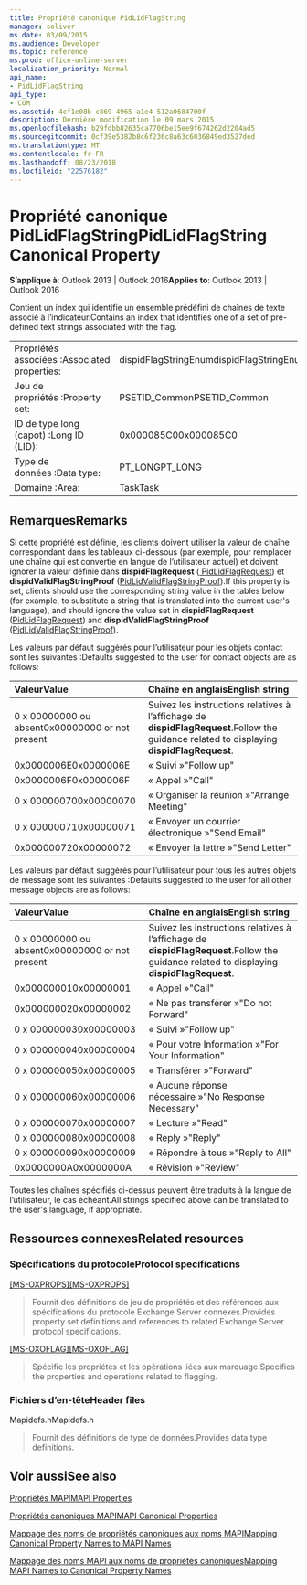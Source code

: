 ```yaml
---
title: Propriété canonique PidLidFlagString
manager: soliver
ms.date: 03/09/2015
ms.audience: Developer
ms.topic: reference
ms.prod: office-online-server
localization_priority: Normal
api_name:
- PidLidFlagString
api_type:
- COM
ms.assetid: 4cf1e08b-c869-4965-a1e4-512a0684700f
description: Dernière modification le 09 mars 2015
ms.openlocfilehash: b29fdbb82635ca7706be15ee9f674262d2204ad5
ms.sourcegitcommit: 0cf39e5382b8c6f236c8a63c6036849ed3527ded
ms.translationtype: MT
ms.contentlocale: fr-FR
ms.lasthandoff: 08/23/2018
ms.locfileid: "22576182"
---
```

# <a name="pidlidflagstring-canonical-property"></a><span data-ttu-id="25a97-103">Propriété canonique PidLidFlagString</span><span class="sxs-lookup"><span data-stu-id="25a97-103">PidLidFlagString Canonical Property</span></span>

  
  
<span data-ttu-id="25a97-104">**S’applique à**: Outlook 2013 | Outlook 2016</span><span class="sxs-lookup"><span data-stu-id="25a97-104">**Applies to**: Outlook 2013 | Outlook 2016</span></span> 
  
<span data-ttu-id="25a97-105">Contient un index qui identifie un ensemble prédéfini de chaînes de texte associé à l’indicateur.</span><span class="sxs-lookup"><span data-stu-id="25a97-105">Contains an index that identifies one of a set of pre-defined text strings associated with the flag.</span></span>
  
|||
|:-----|:-----|
|<span data-ttu-id="25a97-106">Propriétés associées :</span><span class="sxs-lookup"><span data-stu-id="25a97-106">Associated properties:</span></span>  <br/> |<span data-ttu-id="25a97-107">dispidFlagStringEnum</span><span class="sxs-lookup"><span data-stu-id="25a97-107">dispidFlagStringEnum</span></span>  <br/> |
|<span data-ttu-id="25a97-108">Jeu de propriétés :</span><span class="sxs-lookup"><span data-stu-id="25a97-108">Property set:</span></span>  <br/> |<span data-ttu-id="25a97-109">PSETID_Common</span><span class="sxs-lookup"><span data-stu-id="25a97-109">PSETID_Common</span></span>  <br/> |
|<span data-ttu-id="25a97-110">ID de type long (capot) :</span><span class="sxs-lookup"><span data-stu-id="25a97-110">Long ID (LID):</span></span>  <br/> |<span data-ttu-id="25a97-111">0x000085C0</span><span class="sxs-lookup"><span data-stu-id="25a97-111">0x000085C0</span></span>  <br/> |
|<span data-ttu-id="25a97-112">Type de données :</span><span class="sxs-lookup"><span data-stu-id="25a97-112">Data type:</span></span>  <br/> |<span data-ttu-id="25a97-113">PT_LONG</span><span class="sxs-lookup"><span data-stu-id="25a97-113">PT_LONG</span></span>  <br/> |
|<span data-ttu-id="25a97-114">Domaine :</span><span class="sxs-lookup"><span data-stu-id="25a97-114">Area:</span></span>  <br/> |<span data-ttu-id="25a97-115">Task</span><span class="sxs-lookup"><span data-stu-id="25a97-115">Task</span></span>  <br/> |
   
## <a name="remarks"></a><span data-ttu-id="25a97-116">Remarques</span><span class="sxs-lookup"><span data-stu-id="25a97-116">Remarks</span></span>

<span data-ttu-id="25a97-117">Si cette propriété est définie, les clients doivent utiliser la valeur de chaîne correspondant dans les tableaux ci-dessous (par exemple, pour remplacer une chaîne qui est convertie en langue de l’utilisateur actuel) et doivent ignorer la valeur définie dans **dispidFlagRequest** ([ PidLidFlagRequest](pidlidflagrequest-canonical-property.md)) et **dispidValidFlagStringProof** ([PidLidValidFlagStringProof](pidlidvalidflagstringproof-canonical-property.md)).</span><span class="sxs-lookup"><span data-stu-id="25a97-117">If this property is set, clients should use the corresponding string value in the tables below (for example, to substitute a string that is translated into the current user's language), and should ignore the value set in **dispidFlagRequest** ([PidLidFlagRequest](pidlidflagrequest-canonical-property.md)) and **dispidValidFlagStringProof** ([PidLidValidFlagStringProof](pidlidvalidflagstringproof-canonical-property.md)).</span></span> 
  
<span data-ttu-id="25a97-118">Les valeurs par défaut suggérés pour l’utilisateur pour les objets contact sont les suivantes :</span><span class="sxs-lookup"><span data-stu-id="25a97-118">Defaults suggested to the user for contact objects are as follows:</span></span>
  
|<span data-ttu-id="25a97-119">**Valeur**</span><span class="sxs-lookup"><span data-stu-id="25a97-119">**Value**</span></span>|<span data-ttu-id="25a97-120">**Chaîne en anglais**</span><span class="sxs-lookup"><span data-stu-id="25a97-120">**English string**</span></span>|
|:-----|:-----|
|<span data-ttu-id="25a97-121">0 x 00000000 ou absent</span><span class="sxs-lookup"><span data-stu-id="25a97-121">0x00000000 or not present</span></span>  <br/> | <span data-ttu-id="25a97-122">Suivez les instructions relatives à l’affichage de **dispidFlagRequest**.</span><span class="sxs-lookup"><span data-stu-id="25a97-122">Follow the guidance related to displaying **dispidFlagRequest**.</span></span>  <br/> |
|<span data-ttu-id="25a97-123">0x0000006E</span><span class="sxs-lookup"><span data-stu-id="25a97-123">0x0000006E</span></span>  <br/> |<span data-ttu-id="25a97-124">« Suivi »</span><span class="sxs-lookup"><span data-stu-id="25a97-124">"Follow up"</span></span>  <br/> |
|<span data-ttu-id="25a97-125">0x0000006F</span><span class="sxs-lookup"><span data-stu-id="25a97-125">0x0000006F</span></span>  <br/> |<span data-ttu-id="25a97-126">« Appel »</span><span class="sxs-lookup"><span data-stu-id="25a97-126">"Call"</span></span>  <br/> |
|<span data-ttu-id="25a97-127">0 x 00000070</span><span class="sxs-lookup"><span data-stu-id="25a97-127">0x00000070</span></span>  <br/> |<span data-ttu-id="25a97-128">« Organiser la réunion »</span><span class="sxs-lookup"><span data-stu-id="25a97-128">"Arrange Meeting"</span></span>  <br/> |
|<span data-ttu-id="25a97-129">0 x 00000071</span><span class="sxs-lookup"><span data-stu-id="25a97-129">0x00000071</span></span>  <br/> |<span data-ttu-id="25a97-130">« Envoyer un courrier électronique »</span><span class="sxs-lookup"><span data-stu-id="25a97-130">"Send Email"</span></span>  <br/> |
|<span data-ttu-id="25a97-131">0x00000072</span><span class="sxs-lookup"><span data-stu-id="25a97-131">0x00000072</span></span>  <br/> |<span data-ttu-id="25a97-132">« Envoyer la lettre »</span><span class="sxs-lookup"><span data-stu-id="25a97-132">"Send Letter"</span></span>  <br/> |
   
<span data-ttu-id="25a97-133">Les valeurs par défaut suggérés pour l’utilisateur pour tous les autres objets de message sont les suivantes :</span><span class="sxs-lookup"><span data-stu-id="25a97-133">Defaults suggested to the user for all other message objects are as follows:</span></span>
  
|<span data-ttu-id="25a97-134">**Valeur**</span><span class="sxs-lookup"><span data-stu-id="25a97-134">**Value**</span></span>|<span data-ttu-id="25a97-135">**Chaîne en anglais**</span><span class="sxs-lookup"><span data-stu-id="25a97-135">**English string**</span></span>|
|:-----|:-----|
|<span data-ttu-id="25a97-136">0 x 00000000 ou absent</span><span class="sxs-lookup"><span data-stu-id="25a97-136">0x00000000 or not present</span></span>  <br/> | <span data-ttu-id="25a97-137">Suivez les instructions relatives à l’affichage de **dispidFlagRequest**.</span><span class="sxs-lookup"><span data-stu-id="25a97-137">Follow the guidance related to displaying **dispidFlagRequest**.</span></span>  <br/> |
|<span data-ttu-id="25a97-138">0x00000001</span><span class="sxs-lookup"><span data-stu-id="25a97-138">0x00000001</span></span>  <br/> |<span data-ttu-id="25a97-139">« Appel »</span><span class="sxs-lookup"><span data-stu-id="25a97-139">"Call"</span></span>  <br/> |
|<span data-ttu-id="25a97-140">0x00000002</span><span class="sxs-lookup"><span data-stu-id="25a97-140">0x00000002</span></span>  <br/> |<span data-ttu-id="25a97-141">« Ne pas transférer »</span><span class="sxs-lookup"><span data-stu-id="25a97-141">"Do not Forward"</span></span>  <br/> |
|<span data-ttu-id="25a97-142">0 x 00000003</span><span class="sxs-lookup"><span data-stu-id="25a97-142">0x00000003</span></span>  <br/> |<span data-ttu-id="25a97-143">« Suivi »</span><span class="sxs-lookup"><span data-stu-id="25a97-143">"Follow up"</span></span>  <br/> |
|<span data-ttu-id="25a97-144">0 x 00000004</span><span class="sxs-lookup"><span data-stu-id="25a97-144">0x00000004</span></span>  <br/> |<span data-ttu-id="25a97-145">« Pour votre Information »</span><span class="sxs-lookup"><span data-stu-id="25a97-145">"For Your Information"</span></span>  <br/> |
|<span data-ttu-id="25a97-146">0 x 00000005</span><span class="sxs-lookup"><span data-stu-id="25a97-146">0x00000005</span></span>  <br/> |<span data-ttu-id="25a97-147">« Transférer »</span><span class="sxs-lookup"><span data-stu-id="25a97-147">"Forward"</span></span>  <br/> |
|<span data-ttu-id="25a97-148">0 x 00000006</span><span class="sxs-lookup"><span data-stu-id="25a97-148">0x00000006</span></span>  <br/> |<span data-ttu-id="25a97-149">« Aucune réponse nécessaire »</span><span class="sxs-lookup"><span data-stu-id="25a97-149">"No Response Necessary"</span></span>  <br/> |
|<span data-ttu-id="25a97-150">0 x 00000007</span><span class="sxs-lookup"><span data-stu-id="25a97-150">0x00000007</span></span>  <br/> |<span data-ttu-id="25a97-151">« Lecture »</span><span class="sxs-lookup"><span data-stu-id="25a97-151">"Read"</span></span>  <br/> |
|<span data-ttu-id="25a97-152">0 x 00000008</span><span class="sxs-lookup"><span data-stu-id="25a97-152">0x00000008</span></span>  <br/> |<span data-ttu-id="25a97-153">« Reply »</span><span class="sxs-lookup"><span data-stu-id="25a97-153">"Reply"</span></span>  <br/> |
|<span data-ttu-id="25a97-154">0 x 00000009</span><span class="sxs-lookup"><span data-stu-id="25a97-154">0x00000009</span></span>  <br/> |<span data-ttu-id="25a97-155">« Répondre à tous »</span><span class="sxs-lookup"><span data-stu-id="25a97-155">"Reply to All"</span></span>  <br/> |
|<span data-ttu-id="25a97-156">0x0000000A</span><span class="sxs-lookup"><span data-stu-id="25a97-156">0x0000000A</span></span>  <br/> |<span data-ttu-id="25a97-157">« Révision »</span><span class="sxs-lookup"><span data-stu-id="25a97-157">"Review"</span></span>  <br/> |
   
<span data-ttu-id="25a97-158">Toutes les chaînes spécifiés ci-dessus peuvent être traduits à la langue de l’utilisateur, le cas échéant.</span><span class="sxs-lookup"><span data-stu-id="25a97-158">All strings specified above can be translated to the user's language, if appropriate.</span></span>
  
## <a name="related-resources"></a><span data-ttu-id="25a97-159">Ressources connexes</span><span class="sxs-lookup"><span data-stu-id="25a97-159">Related resources</span></span>

### <a name="protocol-specifications"></a><span data-ttu-id="25a97-160">Spécifications du protocole</span><span class="sxs-lookup"><span data-stu-id="25a97-160">Protocol specifications</span></span>

<span data-ttu-id="25a97-161">[[MS-OXPROPS]](http://msdn.microsoft.com/library/f6ab1613-aefe-447d-a49c-18217230b148%28Office.15%29.aspx)</span><span class="sxs-lookup"><span data-stu-id="25a97-161">[[MS-OXPROPS]](http://msdn.microsoft.com/library/f6ab1613-aefe-447d-a49c-18217230b148%28Office.15%29.aspx)</span></span>
  
> <span data-ttu-id="25a97-162">Fournit des définitions de jeu de propriétés et des références aux spécifications du protocole Exchange Server connexes.</span><span class="sxs-lookup"><span data-stu-id="25a97-162">Provides property set definitions and references to related Exchange Server protocol specifications.</span></span>
    
<span data-ttu-id="25a97-163">[[MS-OXOFLAG]](http://msdn.microsoft.com/library/f1e50be4-ed30-4c2a-b5cb-8ff3aaaf9b91%28Office.15%29.aspx)</span><span class="sxs-lookup"><span data-stu-id="25a97-163">[[MS-OXOFLAG]](http://msdn.microsoft.com/library/f1e50be4-ed30-4c2a-b5cb-8ff3aaaf9b91%28Office.15%29.aspx)</span></span>
  
> <span data-ttu-id="25a97-164">Spécifie les propriétés et les opérations liées aux marquage.</span><span class="sxs-lookup"><span data-stu-id="25a97-164">Specifies the properties and operations related to flagging.</span></span>
    
### <a name="header-files"></a><span data-ttu-id="25a97-165">Fichiers d’en-tête</span><span class="sxs-lookup"><span data-stu-id="25a97-165">Header files</span></span>

<span data-ttu-id="25a97-166">Mapidefs.h</span><span class="sxs-lookup"><span data-stu-id="25a97-166">Mapidefs.h</span></span>
  
> <span data-ttu-id="25a97-167">Fournit des définitions de type de données.</span><span class="sxs-lookup"><span data-stu-id="25a97-167">Provides data type definitions.</span></span>
    
## <a name="see-also"></a><span data-ttu-id="25a97-168">Voir aussi</span><span class="sxs-lookup"><span data-stu-id="25a97-168">See also</span></span>



[<span data-ttu-id="25a97-169">Propriétés MAPI</span><span class="sxs-lookup"><span data-stu-id="25a97-169">MAPI Properties</span></span>](mapi-properties.md)
  
[<span data-ttu-id="25a97-170">Propriétés canoniques MAPI</span><span class="sxs-lookup"><span data-stu-id="25a97-170">MAPI Canonical Properties</span></span>](mapi-canonical-properties.md)
  
[<span data-ttu-id="25a97-171">Mappage des noms de propriétés canoniques aux noms MAPI</span><span class="sxs-lookup"><span data-stu-id="25a97-171">Mapping Canonical Property Names to MAPI Names</span></span>](mapping-canonical-property-names-to-mapi-names.md)
  
[<span data-ttu-id="25a97-172">Mappage des noms MAPI aux noms de propriétés canoniques</span><span class="sxs-lookup"><span data-stu-id="25a97-172">Mapping MAPI Names to Canonical Property Names</span></span>](mapping-mapi-names-to-canonical-property-names.md)

